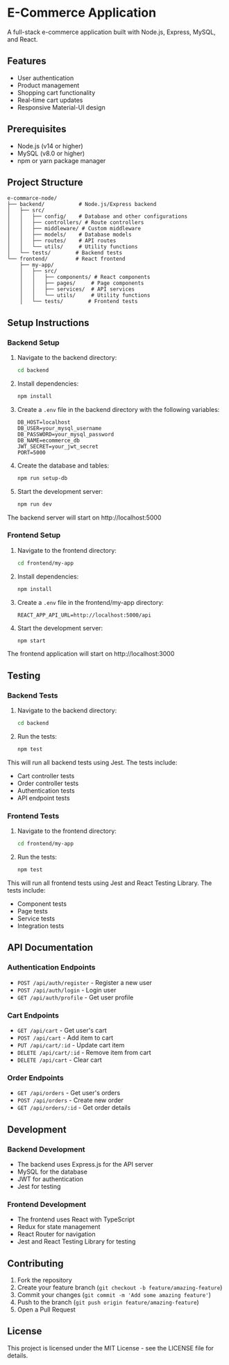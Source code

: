 # E-Commerce Application

A full-stack e-commerce application built with Node.js, Express, MySQL, and React.

## Features

- User authentication
- Product management
- Shopping cart functionality
- Real-time cart updates
- Responsive Material-UI design

## Prerequisites

- Node.js (v14 or higher)
- MySQL (v8.0 or higher)
- npm or yarn package manager

## Project Structure

```
e-commarce-node/
├── backend/           # Node.js/Express backend
│   ├── src/
│   │   ├── config/    # Database and other configurations
│   │   ├── controllers/ # Route controllers
│   │   ├── middleware/ # Custom middleware
│   │   ├── models/    # Database models
│   │   ├── routes/    # API routes
│   │   └── utils/     # Utility functions
│   └── tests/        # Backend tests
└── frontend/         # React frontend
    ├── my-app/
    │   ├── src/
    │   │   ├── components/ # React components
    │   │   ├── pages/     # Page components
    │   │   ├── services/  # API services
    │   │   └── utils/     # Utility functions
    │   └── tests/        # Frontend tests
```

## Setup Instructions

### Backend Setup

1. Navigate to the backend directory:
   ```bash
   cd backend
   ```

2. Install dependencies:
   ```bash
   npm install
   ```

3. Create a `.env` file in the backend directory with the following variables:
   ```
   DB_HOST=localhost
   DB_USER=your_mysql_username
   DB_PASSWORD=your_mysql_password
   DB_NAME=ecommerce_db
   JWT_SECRET=your_jwt_secret
   PORT=5000
   ```

4. Create the database and tables:
   ```bash
   npm run setup-db
   ```

5. Start the development server:
   ```bash
   npm run dev
   ```

The backend server will start on http://localhost:5000

### Frontend Setup

1. Navigate to the frontend directory:
   ```bash
   cd frontend/my-app
   ```

2. Install dependencies:
   ```bash
   npm install
   ```

3. Create a `.env` file in the frontend/my-app directory:
   ```
   REACT_APP_API_URL=http://localhost:5000/api
   ```

4. Start the development server:
   ```bash
   npm start
   ```

The frontend application will start on http://localhost:3000

## Testing

### Backend Tests

1. Navigate to the backend directory:
   ```bash
   cd backend
   ```

2. Run the tests:
   ```bash
   npm test
   ```

This will run all backend tests using Jest. The tests include:
- Cart controller tests
- Order controller tests
- Authentication tests
- API endpoint tests

### Frontend Tests

1. Navigate to the frontend directory:
   ```bash
   cd frontend/my-app
   ```

2. Run the tests:
   ```bash
   npm test
   ```

This will run all frontend tests using Jest and React Testing Library. The tests include:
- Component tests
- Page tests
- Service tests
- Integration tests

## API Documentation

### Authentication Endpoints

- `POST /api/auth/register` - Register a new user
- `POST /api/auth/login` - Login user
- `GET /api/auth/profile` - Get user profile

### Cart Endpoints

- `GET /api/cart` - Get user's cart
- `POST /api/cart` - Add item to cart
- `PUT /api/cart/:id` - Update cart item
- `DELETE /api/cart/:id` - Remove item from cart
- `DELETE /api/cart` - Clear cart

### Order Endpoints

- `GET /api/orders` - Get user's orders
- `POST /api/orders` - Create new order
- `GET /api/orders/:id` - Get order details

## Development

### Backend Development

- The backend uses Express.js for the API server
- MySQL for the database
- JWT for authentication
- Jest for testing

### Frontend Development

- The frontend uses React with TypeScript
- Redux for state management
- React Router for navigation
- Jest and React Testing Library for testing

## Contributing

1. Fork the repository
2. Create your feature branch (`git checkout -b feature/amazing-feature`)
3. Commit your changes (`git commit -m 'Add some amazing feature'`)
4. Push to the branch (`git push origin feature/amazing-feature`)
5. Open a Pull Request

## License

This project is licensed under the MIT License - see the LICENSE file for details.
